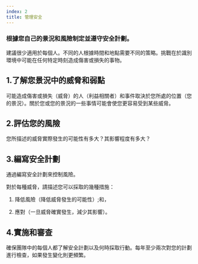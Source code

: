 ```yaml
---
index: 2
title: 管理安全
---
```

### 根據您自己的景況和風險制定並遵守安全計劃。

建議很少適用於每個人。不同的人根據時間和地點需要不同的策略。挑戰在於識別環境中可能在任何特定時刻造成傷害或損失的事物。

## 1.了解您景況中的威脅和弱點

可能造成傷害或損失（威脅）的人（利益相關者）和事件取決於您所處的位置（您的景況）。關於您或您的景況的一些事情可能會使您更容易受到某些威脅。

## 2.評估您的風險

您所描述的威脅實際發生的可能性有多大？其影響程度有多大？

## 3.編寫安全計劃

通過編寫安全計劃來控制風險。

對於每種威脅，請描述您可以採取的幾種措施：

1. 降低風險（降低威脅發生的可能性）;和，

2. 應對（一旦威脅確實發生，減少其影響）。

## 4.實施和審查

確保團隊中的每個人都了解安全計劃以及何時採取行動。每年至少兩次對您的計劃進行檢查，如果發生變化則更頻繁。